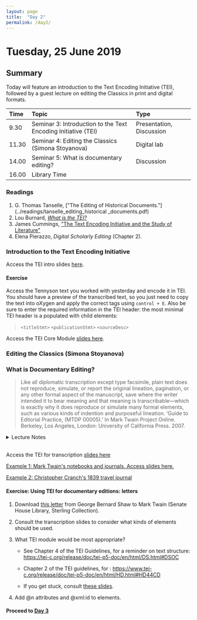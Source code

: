 ```yaml
---
layout: page
title:  "Day 2"
permalink: /day2/
---
```


# Tuesday, 25 June 2019

## Summary

Today will feature an introduction to the Text Encoding Initiative (TEI), followed by a guest lecture on editing the Classics in print and digital formats.

Time     | Topic                               | Type                    |
:--------| :---------------------------------- |:------------------------|
9.30 | Seminar 3: Introduction to the Text Encoding Initiative (TEI) | Presentation, Discussion |
11.30 | Seminar 4: Editing the Classics (Simona Stoyanova) |  Digital lab             |
14.00 | Seminar 5: What is documentary editing? | Discussion |
16.00 | Library Time |

### Readings

1. G. Thomas Tanselle, ["The Editing of Historical Documents."](../readings/tanselle_editing_historical _documents.pdf)
2. Lou Burnard, [*What is the TEI?*](https://books.openedition.org/oep/426)
3. James Cummings, ["The Text Encoding Initiative and the Study of Literature"](http://www.digitalhumanities.org/companion/view?docId=blackwell/9781405148641/9781405148641.xml&chunk.id=ss1-6-6&toc.depth=1&toc.id=ss1-6-6&brand=9781405148641_brand)
4. Elena Pierazzo, *Digital Scholarly Editing* (Chapter 2).


### Introduction to the Text Encoding Initiative

Access the TEI intro slides [here](../tei-intro.html).

#### Exercise

Access the Tennyson text you worked with yesterday and encode it in TEI. You should have a preview of the transcribed text, so you just need to copy the text into oXygen and apply the correct tags using `control + E`. Also be sure to enter the required information in the TEI header: the most minimal TEI header is a <fileDesc> populated with child elements:
>`<titleStmt>`
`<publicationStmt>`
`<sourceDesc>`

Access the TEI Core Module [slides here](../TEI-core-module.pdf).

### Editing the Classics (Simona Stoyanova)

### What is Documentary Editing?

> Like all diplomatic transcription except type facsimile, plain text does not reproduce, simulate, or report the original lineation, pagination, or any other formal aspect of the manuscript, save where the writer intended it to bear meaning and that meaning is transcribable—which is exactly why it does reproduce or simulate many formal elements, such as various kinds of indention and purposeful lineation.
‘Guide to Editorial Practice, (MTDP 00005).’ In Mark Twain Project Online. Berkeley, Los Angeles, London: University of California Press. 2007.

<details><summary>Lecture Notes</summary>
<ul>
<li><p>To make a long article short: transcribe as much as possible in a documentary edition.</p></li>

<li><p>The old divide between literary and historical editing. Historical: more about annotation (contextual commentary). Literary: more about textual variants.</p></li>

<li><p>Naive view: literary editing produces eclectic texts, historical editors produce "faithful" texts.</p></li>

<li><p>Literalness and exactness and critical. Faithfulness?</p></li>

<li><p>Modernisation, regularisation, standardisation. What is lost by the editor imposing regularity and spelling changes on a historical or private document.</p></li>

<li><p>Have a look at this [letter from Mark Twain](http://www.marktwainproject.org/xtf/view?docId=letters/UCCL00286.xml;query=proof;searchAll=;sectionType1=;sectionType2=;sectionType3=;sectionType4=;sectionType5=;style=letter;brand=mtp#1).</p></li>

<li><p>Felicity to the document or to the reader?</p></li>

<li><p><strong>Type facsimile:</strong> either a photographic reproduction or near approximation of every physical feature of a document, including line breaks and non-verbal features.</p></li>

<li><p><strong>Diplomatic:</strong> "A proof-reader who persists in making two words <sup>(& sometimes even compound words)</sup> of “anywhere” and “everything;” & who spells villainy “villiany” & “liquifies” &c, &c, is <strike>not three removes from an idiot.— </strike> <sup>infernally unreliable—</sup> & so I don’t like to trust your man.";</p>
<p><strong>Semi-diplomatic:</strong> "A proof-reader who persists in making two words (& sometimes even compound words) of “anywhere” and “everything;” & who spells villainy “villiany” & “liquifies” &c, &c is <strike>not three removes from an idiot.— </strike> infernally unreliable—& so I don’t like to trust your man.";</p>
<p><strong>Clear text:</strong> "A proof-reader who persists in making two words (and sometimes even compound words) of “anywhere” and “everything;” and who spells villainy “villiany” and “liquifies” etc, etc, is infernally unreliable–and so I don’t like to trust your man.".</p></li>

<li><p>Yet another option, which is one of the most pragmatic, is <strong>plain text</strong>, which was conceived by the editors of the Mark Twain Project's letters edition:
'when the documents originally sent are intact and available, we transcribe them as fully and precisely as is compatible with a highly inclusive critical text—not a literal or all-inclusive one, but a typographical transcription that is optimally legible and, at the same time, maximally faithful to the text that Clemens himself transmitted.1 Original documents are therefore emended (changed) as little as possible, which means only in order to alter, simplify, or omit what would otherwise threaten to make the transcription unreadable, or less than fully intelligible in its own right. When, however, the original documents are lost or unavailable, we necessarily rely on the most authoritative available copy of them. Since copies by their nature contain errors, nonoriginal documents are emended as much as necessary, partly for the reasons we emend originals, but chiefly to restore the text of the lost original, insofar as the evidence permits.'</p></li>

<li><p>In a sense this is similar to semi-diplomatic approach, but it is more faithful to the document.</p></li>

<li><p>Yet: one cannot transcribe everything. As soon as transcription happens, an element of contingency comes into the text. It is still a representation.</p></li>
</ul>
</details>
<br />

Access the TEI for transcription [slides here](../TEI-documentary-transcription.pdf)

[Example 1: Mark Twain's notebooks and journals. Access slides here.](https://christopherohge.com/mark-twain-journals.pdf)

[Example 2: Christopher Cranch's 1839 travel journal](http://scholarlyediting.org/2014/editions/cranchjournal.html)

#### Exercise: Using TEI for documentary editions: letters

1. Download [this letter](shaw_letter_23_09_1928.jpg) from George Bernard Shaw to Mark Twain (Senate House Library, Sterling Collection).
2. Consult the transcription slides to consider what kinds of elements should be used.
3. What TEI module would be most appropriate?

    - See Chapter 4 of the TEI Guidelines, for a reminder on text structure:
https://tei-c.org/release/doc/tei-p5-doc/en/html/DS.html#DSOC

    - Chapter 2 of the TEI guidelines, for <correspDesc>: https://www.tei-c.org/release/doc/tei-p5-doc/en/html/HD.html#HD44CD

    - If you get stuck, consult [these slides](TEI-for-Correspondence.pdf).

4. Add @n attributes and @xml:id to elements.

#### Proceed to [Day 3](day3.md)
